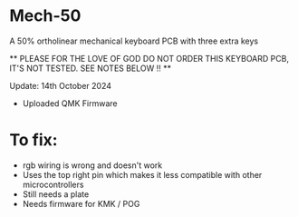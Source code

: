 # Mech-50
A 50% ortholinear mechanical keyboard PCB with three extra keys

** PLEASE FOR THE LOVE OF GOD DO NOT ORDER THIS KEYBOARD PCB, IT'S NOT TESTED. SEE NOTES BELOW !! ** 

Update: 14th October 2024

 * Uploaded QMK Firmware

To fix:
========

* rgb wiring is wrong and doesn't work
* Uses the top right pin which makes it less compatible with other microcontrollers
* Still needs a plate
* Needs firmware for KMK / POG

